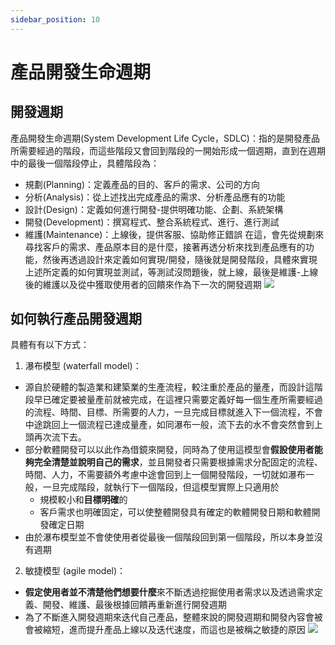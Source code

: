 ```yaml
---
sidebar_position: 10
--- 
```


# 產品開發生命週期 

## 開發週期
產品開發生命週期(System Development Life Cycle，SDLC)：指的是開發產品所需要經過的階段，而這些階段又會回到階段的一開始形成一個週期，直到在週期中的最後一個階段停止，具體階段為：
  - 規劃(Planning)：定義產品的目的、客戶的需求、公司的方向
  - 分析(Analysis)：從上述找出完成產品的需求、分析產品應有的功能
  - 設計(Design)：定義如何進行開發-提供明確功能、企劃、系統架構
  - 開發(Development)：撰寫程式、整合系統程式、進行、進行測試
  - 維護(Maintenance)：上線後，提供客服、協助修正錯誤
在這，會先從規劃來尋找客戶的需求、產品原本目的是什麼，接著再透分析來找到產品應有的功能，然後再透過設計來定義如何實現/開發，隨後就是開發階段，具體來實現上述所定義的如何實現並測試，等測試沒問題後，就上線，最後是維護-上線後的維護以及從中獲取使用者的回饋來作為下一次的開發週期
![](https://res.cloudinary.com/dqfxgtyoi/image/upload/v1644814849/agile/ExportedContentImage_00-4_heocc5.png)

## 如何執行產品開發週期
具體有有以下方式： 
1. 瀑布模型 (waterfall model)：
  - 源自於硬體的製造業和建築業的生產流程，較注重於產品的量產，而設計這階段早已確定要被量產前就被完成，在這裡只需要定義好每一個生產所需要經過的流程、時間、目標、所需要的人力，一旦完成目標就進入下一個流程，不會中途跳回上一個流程已達成量產，如同瀑布一般，流下去的水不會突然會到上頭再次流下去。 
  - 部分軟體開發可以以此作為借鏡來開發，同時為了使用這模型會**假設使用者能夠完全清楚並說明自己的需求**，並且開發者只需要根據需求分配固定的流程、時間、人力，不需要額外考慮中途會回到上一個開發階段，一切就如瀑布一般，一旦完成階段，就執行下一個階段，但這模型實際上只適用於
      * 規模較小和**目標明確**的
      * 客戶需求也明確固定，可以使整體開發具有確定的軟體開發日期和軟體開發確定日期
  - 由於瀑布模型並不會使使用者從最後一個階段回到第一個階段，所以本身並沒有週期


2. 敏捷模型 (agile model)：
  - **假定使用者並不清楚他們想要什麼**來不斷透過挖掘使用者需求以及透過需求定義、開發、維護、最後根據回饋再重新進行開發週期
  - 為了不斷進入開發週期來迭代自己產品，整體來說的開發週期和開發內容會被會被縮短，進而提升產品上線以及迭代速度，而這也是被稱之敏捷的原因
  ![](https://res.cloudinary.com/dqfxgtyoi/image/upload/v1644816625/agile/ExportedContentImage_08_jeng59.png)
